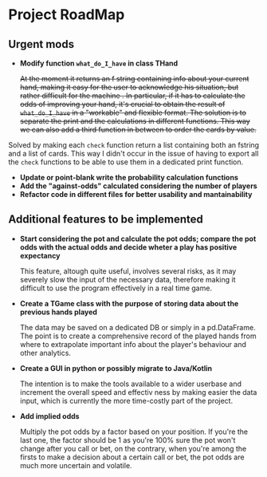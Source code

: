 # Project RoadMap

## Urgent mods

- **Modify function ``what_do_I_have`` in class THand**

  ~~At the moment it returns an f string containing info about your current hand, making it easy for the user to acknowledge his situation, but rather difficult for the machine . In particular, if it has to calculate the odds of improving your hand, it's crucial to obtain the result of ``what_do_I_have`` in a "workable" and flexible format. The solution is to separate the print and the calculations in different functions. This way we can also add a third function in between to order the cards by value.~~

Solved by making each ``check`` function return a list containing both an fstring and a list of cards. This way I didn't occur in the issue of having to export all the ``check`` functions to be able to use them in a dedicated print function.

- **Update or point-blank write the probability calculation functions**
- **Add the "against-odds" calculated considering the number of players**
- **Refactor code in different files for better usability and mantainability**

## Additional features to be implemented

- **Start considering the pot and calculate the pot odds; compare the pot odds with the actual odds and decide wheter a play has positive expectancy**

  This feature, altough quite useful, involves several risks, as it may severely slow the input of the necessary data, therefore making it difficult to use the program effectively in a real time game.
  
- **Create a TGame class with the purpose of storing data about the previous hands played**

  The data may be saved on a dedicated DB or simply in a pd.DataFrame. The point is to create a comprehensive record of the played hands from where to extrapolate important info about the player's behaviour and other analytics.

- **Create a GUI in python or possibly migrate to Java/Kotlin**

  The intention is to make the tools available to a wider userbase and increment the overall speed and effectiv ness by making easier the data input, which is  currently the more time-costly
part of the project.

- **Add implied odds**

  Multiply the pot odds by a factor based on your position. If you're the last one, the factor should be 1 as you're 100% sure the pot won't change after you call or bet, on the contrary, when you're 
among the firsts to make a decision about a certain call or bet, the pot odds are much more uncertain and volatile.

